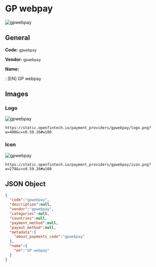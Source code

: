 
# GP webpay 
![gpwebpay](https://static.openfintech.io/payment_providers/gpwebpay/logo.png?w=400&c=v0.59.26#w100)  

## General 
 
**Code:** `gpwebpay` 
 
**Vendor:** `gpwebpay` 
 
**Name:** 
 
:	[EN] GP webpay 
 

## Images 

### Logo 
 
![gpwebpay](https://static.openfintech.io/payment_providers/gpwebpay/logo.png?w=400&c=v0.59.26#w100)  

```
https://static.openfintech.io/payment_providers/gpwebpay/logo.png?w=400&c=v0.59.26#w100
```  

### Icon 
 
![gpwebpay](https://static.openfintech.io/payment_providers/gpwebpay/icon.png?w=278&c=v0.59.26#w100)  

```
https://static.openfintech.io/payment_providers/gpwebpay/icon.png?w=278&c=v0.59.26#w100
```  

## JSON Object 

```json
{
  "code":"gpwebpay",
  "description":null,
  "vendor":"gpwebpay",
  "categories":null,
  "countries":null,
  "payment_method":null,
  "payout_method":null,
  "metadata":{
    "about_payments_code":"gpwebpay"
  },
  "name":{
    "en":"GP webpay"
  }
}
```  
